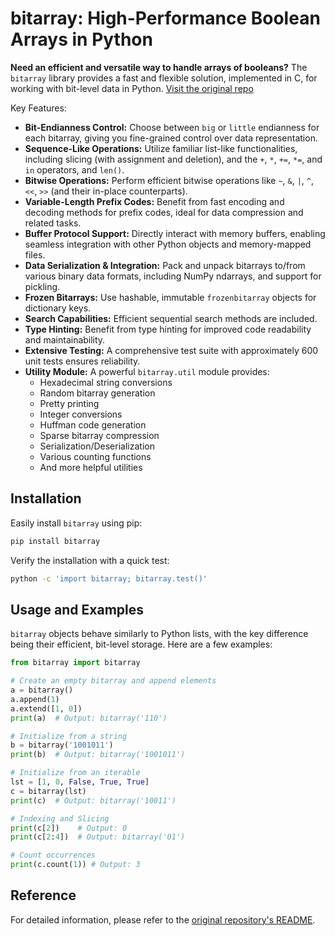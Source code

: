 # bitarray: High-Performance Boolean Arrays in Python

**Need an efficient and versatile way to handle arrays of booleans?** The `bitarray` library provides a fast and flexible solution, implemented in C, for working with bit-level data in Python. [Visit the original repo](https://github.com/ilanschnell/bitarray)

Key Features:

*   **Bit-Endianness Control:** Choose between `big` or `little` endianness for each bitarray, giving you fine-grained control over data representation.
*   **Sequence-Like Operations:** Utilize familiar list-like functionalities, including slicing (with assignment and deletion), and the `+`, `*`, `+=`, `*=`, and `in` operators, and `len()`.
*   **Bitwise Operations:** Perform efficient bitwise operations like `~`, `&`, `|`, `^`, `<<`, `>>` (and their in-place counterparts).
*   **Variable-Length Prefix Codes:** Benefit from fast encoding and decoding methods for prefix codes, ideal for data compression and related tasks.
*   **Buffer Protocol Support:** Directly interact with memory buffers, enabling seamless integration with other Python objects and memory-mapped files.
*   **Data Serialization & Integration:** Pack and unpack bitarrays to/from various binary data formats, including NumPy ndarrays, and support for pickling.
*   **Frozen Bitarrays:** Use hashable, immutable `frozenbitarray` objects for dictionary keys.
*   **Search Capabilities:** Efficient sequential search methods are included.
*   **Type Hinting:** Benefit from type hinting for improved code readability and maintainability.
*   **Extensive Testing:** A comprehensive test suite with approximately 600 unit tests ensures reliability.
*   **Utility Module:** A powerful `bitarray.util` module provides:
    *   Hexadecimal string conversions
    *   Random bitarray generation
    *   Pretty printing
    *   Integer conversions
    *   Huffman code generation
    *   Sparse bitarray compression
    *   Serialization/Deserialization
    *   Various counting functions
    *   And more helpful utilities

## Installation

Easily install `bitarray` using pip:

```bash
pip install bitarray
```

Verify the installation with a quick test:

```bash
python -c 'import bitarray; bitarray.test()'
```

## Usage and Examples

`bitarray` objects behave similarly to Python lists, with the key difference being their efficient, bit-level storage. Here are a few examples:

```python
from bitarray import bitarray

# Create an empty bitarray and append elements
a = bitarray()
a.append(1)
a.extend([1, 0])
print(a)  # Output: bitarray('110')

# Initialize from a string
b = bitarray('1001011')
print(b)  # Output: bitarray('1001011')

# Initialize from an iterable
lst = [1, 0, False, True, True]
c = bitarray(lst)
print(c)  # Output: bitarray('10011')

# Indexing and Slicing
print(c[2])    # Output: 0
print(c[2:4])  # Output: bitarray('01')

# Count occurrences
print(c.count(1)) # Output: 3
```

## Reference

For detailed information, please refer to the [original repository's README](https://github.com/ilanschnell/bitarray).